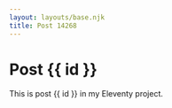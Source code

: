```yaml
---
layout: layouts/base.njk
title: Post 14268
---
```


# Post {{ id }}

This is post {{ id }} in my Eleventy project.
